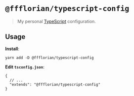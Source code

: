 # `@ffflorian/typescript-config`

> My personal [TypeScript](https://www.typescriptlang.org) configuration.

## Usage

**Install**:

```
yarn add -D @ffflorian/typescript-config
```

**Edit `tsconfig.json`**:

```jsonc
{
  // ...
  "extends": "@ffflorian/typescript-config"
}
```
